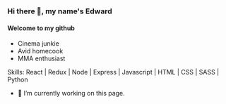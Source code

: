 ### Hi there 👋, my name's Edward
#### Welcome to my github
- Cinema junkie
- Avid homecook
- MMA enthusiast 

Skills: React | Redux | Node | Express | Javascript | HTML | CSS | SASS | Python

- 🔭 I’m currently working on this page. 
